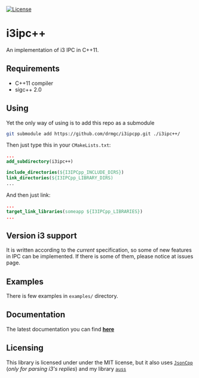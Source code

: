 [![License](http://img.shields.io/:license-mit-blue.svg)](http://doge.mit-license.org)

i3ipc++
=======
An implementation of i3 IPC in C++11.

## Requirements

* C++11 compiler
* sigc++ 2.0

## Using
Yet the only way of using is to add this repo as a submodule

```bash
git submodule add https://github.com/drmgc/i3ipcpp.git ./i3ipc++/
```

Then just type this in your `CMakeLists.txt`:

```cmake
...
add_subdirectory(i3ipc++)

include_directories(${I3IPCpp_INCLUDE_DIRS})
link_directories(${I3IPCpp_LIBRARY_DIRS)
...
```

And then just link:

```cmake
...
target_link_libraries(someapp ${I3IPCpp_LIBRARIES})
...
```

## Version i3 support
It is written according to the *current* specification, so some of new features in IPC can be implemented. If there is some of them, please notice at issues page.

## Examples
There is few examples in `examples/` directory.

## Documentation
The latest documentation you can find [**here**](http://drmgc.github.io/docs/api-ref/i3ipc++/latest/)

## Licensing
This library is licensed under under the MIT license, but it also uses [`JsonCpp`](https://github.com/open-source-parsers/jsoncpp) (*only for parsing i3's replies*) and my library [`auss`](https://github.com/drmgc/auss)
